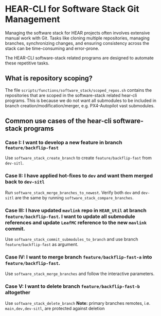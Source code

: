 # HEAR-CLI for Software Stack Git Management

Managing the software stack for HEAR projects often involves extensive manual work with Git. Tasks like cloning multiple repositories, managing branches, synchronizing changes, and ensuring consistency across the stack can be time-consuming and error-prone.

The HEAR-CLI software-stack related programs are designed to automate these repetitive tasks.

## What is repository scoping?
The file `scripts/functions/software_stack/scoped_repos.sh` contains the repositories that are scoped in the software-stack related hear-cli programs. This is because we do not want all submodules to be included in branch creation/modification/merger, e.g. PX4-Autopilot vast submodules.


## Common use cases of the hear-cli software-stack programs

### Case I: I want to develop a new feature in branch `feature/backflip-fast`
Use `software_stack_create_branch` to create `feature/backflip-fast` from `dev-sitl`.

### Case II: I have applied hot-fixes to `dev` and want them merged back to `dev-sitl`
Run `software_stack_merge_branches_to_newest`. Verify both `dev` and `dev-sitl` are the same by running `software_stack_compare_branches`.

### Case III: I have updated `mavlink` repo in `HEAR_Util` at branch `feature/backflip-fast`. I want to update all submodule references and update `LeafMC` reference to the new `mavlink` commit.

Use `software_stack_commit_submodules_to_branch` and use branch `feature/backflip-fast` as argument.

### Case IV: I want to merge branch `feature/backflip-fast-a` into `feature/backflip-fast`.
Use `software_stack_merge_branches` and follow the interactive parameters.

### Case V: I want to delete branch `feature/backflip-fast-b` altogether
Use `software_stack_delete_branch`
**Note:** primary branches remotes, i.e. `main,dev,dev-sitl`, are protected against deletion